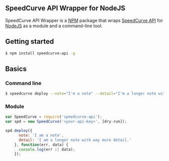 ## SpeedCurve API Wrapper for NodeJS

SpeedCurve API Wrapper is a [NPM](https://npmjs.org) package that wraps [SpeedCurve API](http://api.speedcurve.com) for [NodeJS](https://nodejs.org) as a module and a command-line tool.

## Getting started

```bash
$ npm install speedcurve-api -g
```

## Basics

### Command line
```bash
$ speedcurve deploy --note="I'm a note" --detail="I'm a longer note with way more detail."
```

### Module
```javascript
var SpeedCurve = require('speedcurve-api');
var spd = new SpeedCurve('<your-api-key>', [dry-run]);

spd.deploy({
	  note: 'I am a note',
	  detail: 'I am a longer note with way more detail.'
	}, function(err, data) {
	  console.log(err || data);
	});
```
